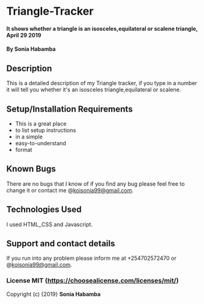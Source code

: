 # Triangle-Tracker
#### It shows whether a triangle is an isosceles,equilateral or scalene triangle, April 29 2019
#### By **Sonia Habamba**
## Description
This is a detailed description of my Triangle tracker, if you type in a number it will tell you whether it's an isosceles triangle,equilateral or scalene. 
## Setup/Installation Requirements
* This is a great place
* to list setup instructions
* in a simple
* easy-to-understand
* format
## Known Bugs
There are no bugs that I know of if you find any bug please feel free to change it or contact me @koisonia99@gmail.com. 
## Technologies Used
I used HTML,,CSS and Javascript. 
## Support and contact details
If you run into any problem please inform me at +254702572470 or @koisonia99@gmail.com.
### License MIT (https://choosealicense.com/licenses/mit/)
Copyright (c) {2019} **Sonia Habamba**
  